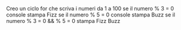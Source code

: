 <!-- Scrivi un programma che stampi in console i numeri da 1 a 100,
 ma che per i multipli di 3 stampi “Fizz” al posto del numero e
 per i multipli di 5 stampi “Buzz”.
 Per i numeri che sono sia multipli di 3 che di 5 stampi “FizzBuzz”.
Prima di partire a scrivere codice poniamoci qualche domanda:
Come faccio a sapere se un numero è divisibile per un altro? Abbiamo visto qualcosa di particolare che possiamo usare? -->

Creo un ciclo for che scriva i numeri da 1 a 100
     se il numero % 3 = 0 console stampa Fizz
     se il numero % 5 = 0 console stampa Buzz
     se il numero % 3 = 0 && % 5 = 0 stampa Fizz Buzz